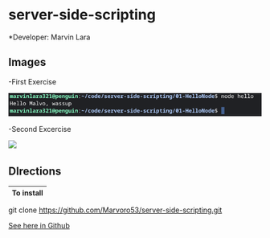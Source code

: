 # server-side-scripting

*Developer: Marvin Lara
## Images
-First Exercise

![](Images/first.png)

-Second Excercise

![](Images/secon.png)

## DIrections

**To install** |
---------------|
git clone https://github.com/Marvoro53/server-side-scripting.git
 
 [See here in Github](https://github.com/Marvoro53/server-side-scripting)
